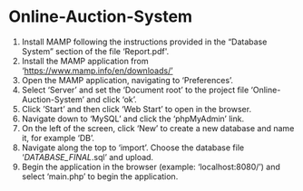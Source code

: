 # Online-Auction-System
1. Install MAMP following the instructions provided in the “Database System” section of the file ‘Report.pdf'.
2. Install the MAMP application from ‘https://www.mamp.info/en/downloads/’
3. Open the MAMP application, navigating to ‘Preferences’.
4. Select ‘Server’ and set the ‘Document root’ to the project file ‘Online-Auction-System’ and click ‘ok’.
5. Click ’Start’ and then click ‘Web Start’ to open in the browser.
6. Navigate down to ‘MySQL’ and click the ‘phpMyAdmin’ link.
7. On the left of the screen, click ‘New’ to create a new database and name it, for example ‘DB’.
8. Navigate along the top to ‘import’. Choose the database file ‘_DATABASE_FINAL_.sql’ and upload.
9. Begin the application in the browser (example: ‘localhost:8080/’) and select ‘main.php’ to begin the application.
